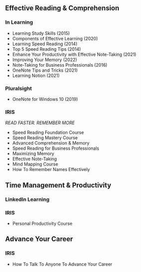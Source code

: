 ## Effective Reading & Comprehension

### In Learning
* Learning Study Skills (2015)
* Components of Effective Learning (2020)
* Learning Speed Reading (2014) 
* Top 5 Speed Reading Tips (2014)
* Enhance Your Productivity with Effective Note-Taking (2021) 
* Improving Your Memory (2022)
* Note-Taking for Business Professionals (2016)
* OneNote Tips and Tricks (2021)
* Learning Notion (2021)

### Pluralsight
* OneNote for Windows 10 (2019)

### IRIS
_READ FASTER. REMEMBER MORE_
* Speed Reading Foundation Course
* Speed Reading Mastery Course
* Advanced Comprehension & Memory
* Speed Reading for Business Professionals
* Maximizing Memory
* Effective Note-Taking
* Mind Mapping Course
* How To Remember Names Effectively

## Time Management & Productivity

### LinkedIn Learning

### IRIS 
* Personal Productivity Course

## Advance Your Career
### IRIS 
* How To Talk To Anyone To Advance Your Career

